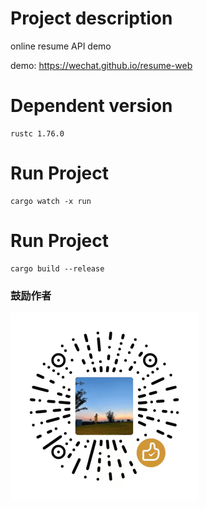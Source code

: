 # Project description
online resume API demo

demo: https://wechat.github.io/resume-web

# Dependent version
```shell
rustc 1.76.0
```

# Run Project
```shell
cargo watch -x run
```

# Run Project
```shell
cargo build --release
```

### 鼓励作者
<img src="https://raw.githubusercontent.com/wechat/ClipBot/main/public/supportcode.png" width="300" height="300" alt="鼓励作者" />

